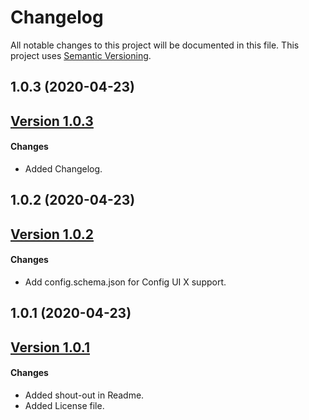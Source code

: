 # Changelog

All notable changes to this project will be documented in this file. This project uses [Semantic Versioning](https://semver.org/).

## 1.0.3 (2020-04-23)

## [Version 1.0.3](https://github.com/ecoen66/homebridge-raritan-pdu/compare/v1.0.2...1.0.3)

#### Changes

- Added Changelog.

## 1.0.2 (2020-04-23)

## [Version 1.0.2](https://github.com/ecoen66/homebridge-raritan-pdu/compare/v1.0.1...1.0.2)

#### Changes

- Add config.schema.json for Config UI X support.

## 1.0.1 (2020-04-23)

## [Version 1.0.1](https://github.com/ecoen66/homebridge-raritan-pdu/compare/v1.0.0...1.0.1)

#### Changes

- Added shout-out in Readme.
- Added License file.
